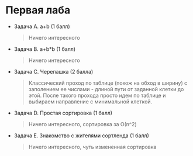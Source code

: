 # Первая лаба
* Задача А. a+b (1 балл)
  > Ничего интересного
* Задача В. a+b*b (1 балл)
  > Ничего интересного
* Задача С. Черепашка (2 балла)
  > Классический проход по таблице (похож на обход в ширину) с заполением ее числами - длиной пути от заданной клетки до этой. После такого прохода просто идем по таблице и выбираем направление с минимальной клеткой.
* Задача D. Простая сортировка (1 балл)
  > Ничего интересного, сортировка за О(n^2)
* Задача Е. Знакомство с жителями сортленда (1 балл)
  > Ничего интересного, чуть измененная сортировка
